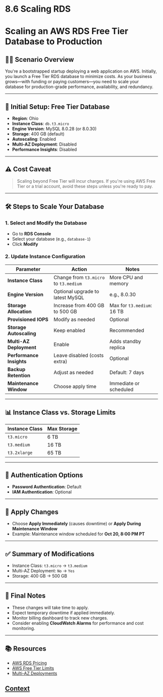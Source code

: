 # 8.6 Scaling RDS 
 
 # Scaling an AWS RDS Free Tier Database to Production

## 🧑‍💻 Scenario Overview

You're a bootstrapped startup deploying a web application on AWS. Initially, you launch a Free Tier RDS database to minimize costs. As your business grows—with funding or paying customers—you need to scale your database for production-grade performance, availability, and redundancy.

---

## 🚀 Initial Setup: Free Tier Database

- **Region**: Ohio
- **Instance Class**: `db.t3.micro`
- **Engine Version**: MySQL 8.0.28 (or 8.0.30)
- **Storage**: 400 GB (default)
- **Autoscaling**: Enabled
- **Multi-AZ Deployment**: Disabled
- **Performance Insights**: Disabled

---

## ⚠️ Cost Caveat

> Scaling beyond Free Tier will incur charges. If you're using AWS Free Tier or a trial account, avoid these steps unless you're ready to pay.

---

## 🛠️ Steps to Scale Your Database

### 1. Select and Modify the Database

- Go to **RDS Console**
- Select your database (e.g., `database-1`)
- Click **Modify**

### 2. Update Instance Configuration

| Parameter              | Action                          | Notes |
|------------------------|----------------------------------|-------|
| **Instance Class**     | Change from `t3.micro` to `t3.medium` | More CPU and memory |
| **Engine Version**     | Optional upgrade to latest MySQL | e.g., 8.0.30 |
| **Storage Allocation** | Increase from 400 GB to 500 GB   | Max for `t3.medium`: 16 TB |
| **Provisioned IOPS**   | Modify as needed                 | Optional |
| **Storage Autoscaling**| Keep enabled                     | Recommended |
| **Multi-AZ Deployment**| Enable                           | Adds standby replica |
| **Performance Insights**| Leave disabled (costs extra)    | Optional |
| **Backup Retention**   | Adjust as needed                 | Default: 7 days |
| **Maintenance Window** | Choose apply time                | Immediate or scheduled |

---

## 📊 Instance Class vs. Storage Limits

| Instance Class | Max Storage |
|----------------|-------------|
| `t3.micro`     | 6 TB        |
| `t3.medium`    | 16 TB       |
| `t3.2xlarge`   | 65 TB       |

---

## 🔐 Authentication Options

- **Password Authentication**: Default
- **IAM Authentication**: Optional

---

## 📅 Apply Changes

- Choose **Apply Immediately** (causes downtime) or **Apply During Maintenance Window**
- Example: Maintenance window scheduled for **Oct 20, 8:00 PM PT**

---

## ✅ Summary of Modifications

- Instance Class: `t3.micro` → `t3.medium`
- Multi-AZ Deployment: `No` → `Yes`
- Storage: 400 GB → 500 GB

---

## 🧾 Final Notes

- These changes will take time to apply.
- Expect temporary downtime if applied immediately.
- Monitor billing dashboard to track new charges.
- Consider enabling **CloudWatch Alarms** for performance and cost monitoring.

---

## 📚 Resources

- [AWS RDS Pricing](https://aws.amazon.com/rds/pricing/)
- [AWS Free Tier Limits](https://aws.amazon.com/free/)
- [Multi-AZ Deployments](https://docs.aws.amazon.com/AmazonRDS/latest/UserGuide/Concepts.MultiAZ.html)

 
 ## [Context](./../context.md)